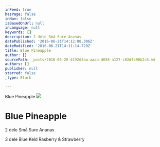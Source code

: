 ```yaml
---
inFeed: true
hasPage: false
inNav: false
isBasedOnUrl: null
inLanguage: null
keywords: []
description: 2 dele Små Sure Ananas
datePublished: '2016-06-21T14:12:08.306Z'
dateModified: '2016-06-21T14:11:14.729Z'
title: Blue Pineapple
author: []
sourcePath: _posts/2016-05-28-4192d3aa-aaaa-4658-a127-c82dfc96b2c8.md
authors: []
publisher: null
starred: false
_type: Blurb

---
```

Blue Pineapple
![](https://the-grid-user-content.s3-us-west-2.amazonaws.com/9e363528-0403-474b-bc22-96e0387f4610.jpg)

# Blue Pineapple

2 dele Små Sure Ananas

3 dele Blue Keld Rasberry & Strawberry